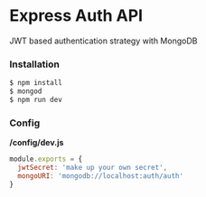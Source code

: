 
# Express Auth API
JWT based authentication strategy with MongoDB

### Installation

```bash
$ npm install
$ mongod
$ npm run dev
```

### Config

__/config/dev.js__
```js
module.exports = {
  jwtSecret: 'make up your own secret',
  mongoURI: 'mongodb://localhost:auth/auth'
}
```
